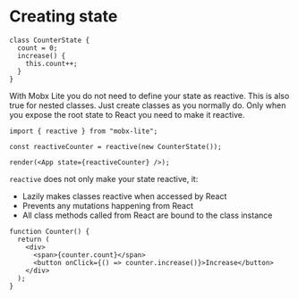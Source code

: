# Creating state

```tsx
class CounterState {
  count = 0;
  increase() {
    this.count++;
  }
}
```

With Mobx Lite you do not need to define your state as reactive. This is also true for nested classes. Just create classes as you normally do. Only when you expose the root state to React you need to make it reactive.

```tsx
import { reactive } from "mobx-lite";

const reactiveCounter = reactive(new CounterState());

render(<App state={reactiveCounter} />);
```

`reactive` does not only make your state reactive, it:

- Lazily makes classes reactive when accessed by React
- Prevents any mutations happening from React
- All class methods called from React are bound to the class instance

```tsx
function Counter() {
  return (
    <div>
      <span>{counter.count}</span>
      <button onClick={() => counter.increase()}>Increase</button>
    </div>
  );
}
```
